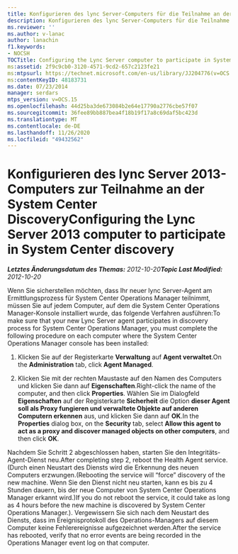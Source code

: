 ```yaml
---
title: Konfigurieren des lync Server-Computers für die Teilnahme an der System Center Discovery
description: Konfigurieren des lync Server-Computers für die Teilnahme an der System Center-Ermittlung
ms.reviewer: ''
ms.author: v-lanac
author: lanachin
f1.keywords:
- NOCSH
TOCTitle: Configuring the Lync Server computer to participate in System Center discovery
ms:assetid: 2f9c9cb0-3120-4571-9cd2-657c2123fe21
ms:mtpsurl: https://technet.microsoft.com/en-us/library/JJ204776(v=OCS.15)
ms:contentKeyID: 48183731
ms.date: 07/23/2014
manager: serdars
mtps_version: v=OCS.15
ms.openlocfilehash: 44d25ba3de673084b2e64e17790a2776cbe57f07
ms.sourcegitcommit: 36fee89bb887bea4f18b19f17a8c69daf5bc423d
ms.translationtype: MT
ms.contentlocale: de-DE
ms.lasthandoff: 11/26/2020
ms.locfileid: "49432562"
---
```

# <a name="configuring-the-lync-server-2013-computer-to-participate-in-system-center-discovery"></a><span data-ttu-id="de9ca-103">Konfigurieren des lync Server 2013-Computers zur Teilnahme an der System Center Discovery</span><span class="sxs-lookup"><span data-stu-id="de9ca-103">Configuring the Lync Server 2013 computer to participate in System Center discovery</span></span>

<div data-xmlns="http://www.w3.org/1999/xhtml">

<div class="topic" data-xmlns="http://www.w3.org/1999/xhtml" data-msxsl="urn:schemas-microsoft-com:xslt" data-cs="https://msdn.microsoft.com/">

<div data-asp="https://msdn2.microsoft.com/asp">



</div>

<div id="mainSection">

<div id="mainBody"><span data-ttu-id="de9ca-104">

<span> </span></span><span class="sxs-lookup"><span data-stu-id="de9ca-104">

<span> </span></span></span>

<span data-ttu-id="de9ca-105">_**Letztes Änderungsdatum des Themas:** 2012-10-20_</span><span class="sxs-lookup"><span data-stu-id="de9ca-105">_**Topic Last Modified:** 2012-10-20_</span></span>

<span data-ttu-id="de9ca-106">Wenn Sie sicherstellen möchten, dass Ihr neuer lync Server-Agent am Ermittlungsprozess für System Center Operations Manager teilnimmt, müssen Sie auf jedem Computer, auf dem die System Center Operations Manager-Konsole installiert wurde, das folgende Verfahren ausführen:</span><span class="sxs-lookup"><span data-stu-id="de9ca-106">To make sure that your new Lync Server agent participates in discovery process for System Center Operations Manager, you must complete the following procedure on each computer where the System Center Operations Manager console has been installed:</span></span>

1.  <span data-ttu-id="de9ca-107">Klicken Sie auf der Registerkarte **Verwaltung** auf **Agent verwaltet**.</span><span class="sxs-lookup"><span data-stu-id="de9ca-107">On the **Administration** tab, click **Agent Managed**.</span></span>

2.  <span data-ttu-id="de9ca-108">Klicken Sie mit der rechten Maustaste auf den Namen des Computers und klicken Sie dann auf **Eigenschaften**.</span><span class="sxs-lookup"><span data-stu-id="de9ca-108">Right-click the name of the computer, and then click **Properties**.</span></span> <span data-ttu-id="de9ca-109">Wählen Sie im Dialogfeld **Eigenschaften** auf der Registerkarte **Sicherheit** die Option **dieser Agent soll als Proxy fungieren und verwaltete Objekte auf anderen Computern erkennen** aus, und klicken Sie dann auf **OK**.</span><span class="sxs-lookup"><span data-stu-id="de9ca-109">In the **Properties** dialog box, on the **Security** tab, select **Allow this agent to act as a proxy and discover managed objects on other computers**, and then click **OK**.</span></span>

<span data-ttu-id="de9ca-110">Nachdem Sie Schritt 2 abgeschlossen haben, starten Sie den Integritäts-Agent-Dienst neu.</span><span class="sxs-lookup"><span data-stu-id="de9ca-110">After completing step 2, reboot the Health Agent service.</span></span> <span data-ttu-id="de9ca-111">(Durch einen Neustart des Diensts wird die Erkennung des neuen Computers erzwungen.</span><span class="sxs-lookup"><span data-stu-id="de9ca-111">(Rebooting the service will “force” discovery of the new machine.</span></span> <span data-ttu-id="de9ca-112">Wenn Sie den Dienst nicht neu starten, kann es bis zu 4 Stunden dauern, bis der neue Computer von System Center Operations Manager erkannt wird.)</span><span class="sxs-lookup"><span data-stu-id="de9ca-112">If you do not reboot the service, it could take as long as 4 hours before the new machine is discovered by System Center Operations Manager.).</span></span> <span data-ttu-id="de9ca-113">Vergewissern Sie sich nach dem Neustart des Diensts, dass im Ereignisprotokoll des Operations-Managers auf diesem Computer keine Fehlerereignisse aufgezeichnet werden.</span><span class="sxs-lookup"><span data-stu-id="de9ca-113">After the service has rebooted, verify that no error events are being recorded in the Operations Manager event log on that computer.</span></span>

<span data-ttu-id="de9ca-114"></div>

<span> </span>

</div>

</div>

</span><span class="sxs-lookup"><span data-stu-id="de9ca-114"></div>

<span> </span>

</div>

</div>

</span></span></div>

